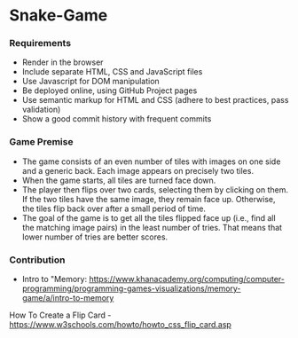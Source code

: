 # Snake-Game

### Requirements

- Render in the browser
- Include separate HTML, CSS and JavaScript files
- Use Javascript for DOM manipulation
- Be deployed online, using GitHub Project pages
- Use semantic markup for HTML and CSS (adhere to best practices, pass validation)
- Show a good commit history with frequent commits

### Game Premise
- The game consists of an even number of tiles with images on one side and a generic back. Each image appears on precisely two tiles.
- When the game starts, all tiles are turned face down.
- The player then flips over two cards, selecting them by clicking on them. If the two tiles have the same image, they remain face up. Otherwise, the tiles flip back over after a small period of time.
- The goal of the game is to get all the tiles flipped face up (i.e., find all the matching image pairs) in the least number of tries. That means that lower number of tries are better scores.


### Contribution
- Intro to "Memory:
https://www.khanacademy.org/computing/computer-programming/programming-games-visualizations/memory-game/a/intro-to-memory

How To Create a Flip Card - https://www.w3schools.com/howto/howto_css_flip_card.asp
